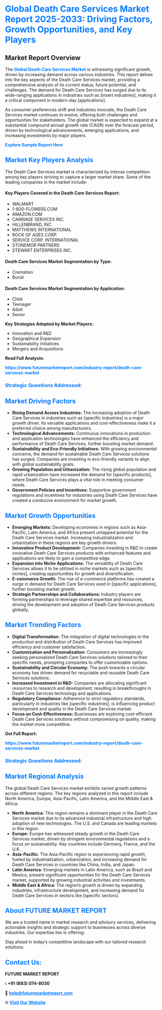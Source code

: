 <h1 style="color: #007BFF;">Global Death Care Services Market Report 2025-2033: Driving Factors, Growth Opportunities, and Key Players</h1>

<section id="overview">
<h2>Market Report Overview</h2>
<p>The <a href="https://www.futuremarketreport.com/industry-report/death-care-services-market" style="color: #007BFF; text-decoration: none;"><strong>Global Death Care Services Market</strong></a> is witnessing significant growth, driven by increasing demand across various industries. This report delves into the key aspects of the Death Care Services market, providing a comprehensive analysis of its current status, future potential, and challenges. The demand for Death Care Services has surged due to its wide-ranging applications in industries such as [insert industries], making it a critical component in modern-day [applications].</p>
<p>As consumer preferences shift and industries innovate, the Death Care Services market continues to evolve, offering both challenges and opportunities for stakeholders. The global market is expected to expand at a substantial compound annual growth rate (CAGR) over the forecast period, driven by technological advancements, emerging applications, and increasing investments by major players.</p>
</section>

<section id="overview">
<p><a href="https://www.futuremarketreport.com/request-sample/reportId=62699" style="color: #007BFF; text-decoration: none;"><strong>Explore Sample Report Here</strong></a></p>
</section>

<section id="key-players">
<h2 style="color: #007BFF;">Market Key Players Analysis</h2>
<p>The Death Care Services market is characterized by intense competition among key players striving to capture a larger market share. Some of the leading companies in the market include:</p>
<h4>Key Players Covered in the Death Care Services Report:</h4>
<ul><li>WALMART</li><li>1-800-FLOWERS.COM</li><li>AMAZON.COM</li><li>CARRIAGE SERVICES INC.</li><li>HILLENBRAND, INC.</li><li>MATTHEWS INTERNATIONAL</li><li>ROCK OF AGES CORP.</li><li>SERVICE CORP. INTERNATIONAL</li><li>STONEMOR PARTNERS</li><li>STEWART ENTERPRISES INC.</li></ul>
<h4>Death Care Services Market Segmentation by Type:</h4>
<ul><li>Cremation</li><li>Burial</li></ul>

<h4>Death Care Services Market Segmentation by Application:</h4>
<ul><li>Child</li><li>Teenager</li><li>Adult</li><li>Senior</li></ul>
<p><strong>Key Strategies Adopted by Market Players:</strong></p>
<ul>
<li>Innovation and R&D</li>
<li>Geographical Expansion</li>
<li>Sustainability Initiatives</li>
<li>Mergers and Acquisitions</li>
</ul>
</section>

<section>
<p><strong>Read Full Analysis: </strong></p><a href="https://www.futuremarketreport.com/industry-report/death-care-services-market" style="color: #007BFF; text-decoration: none;"><strong>https://www.futuremarketreport.com/industry-report/death-care-services-market</strong></a>
<h3 style="color: #007BFF;">Strategic Questions Addressed:</h3>
</section>

<section id="driving-factors">
<h2 style="color: #007BFF;">Market Driving Factors</h2>
<ul>
<li><strong>Rising Demand Across Industries:</strong> The increasing adoption of Death Care Services in industries such as [specific industries] is a major growth driver. Its versatile applications and cost-effectiveness make it a preferred choice among manufacturers.</li>
<li><strong>Technological Advancements:</strong> Continuous innovations in production and application technologies have enhanced the efficiency and performance of Death Care Services, further boosting market demand.</li>
<li><strong>Sustainability and Eco-Friendly Initiatives:</strong> With growing environmental concerns, the demand for sustainable Death Care Services solutions has surged. Companies are investing in eco-friendly variants to align with global sustainability goals.</li>
<li><strong>Growing Population and Urbanization:</strong> The rising global population and rapid urbanization have increased the demand for [specific products], where Death Care Services plays a vital role in meeting consumer needs.</li>
<li><strong>Government Policies and Incentives:</strong> Supportive government regulations and incentives for industries using Death Care Services have created a conducive environment for market growth.</li>
</ul>
</section>

<section id="growth-opportunities">
<h2 style="color: #007BFF;">Market Growth Opportunities</h2>
<ul>
<li><strong>Emerging Markets:</strong> Developing economies in regions such as Asia-Pacific, Latin America, and Africa present untapped potential for the Death Care Services market. Increasing industrialization and urbanization in these regions are key growth drivers.</li>
<li><strong>Innovative Product Development:</strong> Companies investing in R&D to create innovative Death Care Services products with enhanced features and applications are likely to gain a competitive edge.</li>
<li><strong>Expansion into Niche Applications:</strong> The versatility of Death Care Services allows it to be utilized in niche markets such as [specific niches], creating opportunities for growth and diversification.</li>
<li><strong>E-commerce Growth:</strong> The rise of e-commerce platforms has created a surge in demand for Death Care Services used in [specific applications], further boosting market growth.</li>
<li><strong>Strategic Partnerships and Collaborations:</strong> Industry players are forming partnerships to leverage shared expertise and resources, driving the development and adoption of Death Care Services products globally.</li>
</ul>
</section>

<section id="trending-factors">
<h2 style="color: #007BFF;">Market Trending Factors</h2>
<ul>
<li><strong>Digital Transformation:</strong> The integration of digital technologies in the production and distribution of Death Care Services has improved efficiency and customer satisfaction.</li>
<li><strong>Customization and Personalization:</strong> Consumers are increasingly seeking personalized Death Care Services solutions tailored to their specific needs, prompting companies to offer customizable options.</li>
<li><strong>Sustainability and Circular Economy:</strong> The push towards a circular economy has driven demand for recyclable and reusable Death Care Services solutions.</li>
<li><strong>Increased Investment in R&D:</strong> Companies are allocating significant resources to research and development, resulting in breakthroughs in Death Care Services technology and applications.</li>
<li><strong>Regulatory Compliance:</strong> Adherence to strict regulatory standards, particularly in industries like [specific industries], is influencing product development and quality in the Death Care Services market.</li>
<li><strong>Focus on Cost-Effectiveness:</strong> Businesses are exploring cost-efficient Death Care Services solutions without compromising on quality, making the market more competitive.</li>
</ul>
</section>

<section>
<p><strong>Get Full Report: </strong></p><a href="https://www.futuremarketreport.com/industry-report/death-care-services-market" style="color: #007BFF; text-decoration: none;"><strong>https://www.futuremarketreport.com/industry-report/death-care-services-market</strong></a>
<h3 style="color: #007BFF;">Strategic Questions Addressed:</h3>
</section>


<section id="regional-analysis">
<h2 style="color: #007BFF;">Market Regional Analysis</h2>
<p>The global Death Care Services market exhibits varied growth patterns across different regions. The key regions analyzed in this report include North America, Europe, Asia-Pacific, Latin America, and the Middle East & Africa:</p>
<ul>
<li><strong>North America:</strong> This region remains a dominant player in the Death Care Services market due to its advanced industrial infrastructure and high adoption of new technologies. The U.S. and Canada are leading markets in this region.</li>
<li><strong>Europe:</strong> Europe has witnessed steady growth in the Death Care Services market, driven by stringent environmental regulations and a focus on sustainability. Key countries include Germany, France, and the U.K.</li>
<li><strong>Asia-Pacific:</strong> The Asia-Pacific region is experiencing rapid growth, fueled by industrialization, urbanization, and increasing demand for Death Care Services in countries like China, India, and Japan.</li>
<li><strong>Latin America:</strong> Emerging markets in Latin America, such as Brazil and Mexico, present significant opportunities for the Death Care Services market, supported by growing industrial activities and investments.</li>
<li><strong>Middle East & Africa:</strong> The region’s growth is driven by expanding industries, infrastructure development, and increasing demand for Death Care Services in sectors like [specific sectors].</li>
</ul>
</section>

<footer>
<h2 style="color: #007BFF;">About FUTURE MARKET REPORT</h2>
<p>We are a trusted name in market research and advisory services, delivering actionable insights and strategic support to businesses across diverse industries. Our expertise lies in offering:</p>

<p>Stay ahead in today’s competitive landscape with our tailored research solutions.</p>

<h2 style="color: #007BFF;">Contact Us:</h2>
<p><strong>FUTURE MARKET REPORT</strong></p>
<p>📞 <strong>+91 (883) 074-8030</strong></p>
<p>📧 <strong><a href="mailto:help@futuremarketreport.com" style="color: #007BFF;">help@futuremarketreport.com</a></strong></p>
<p>🌐 <strong><a href="https://www.futuremarketreport.com/" style="color: #007BFF;">Visit Our Website</a></strong></p>
</footer>